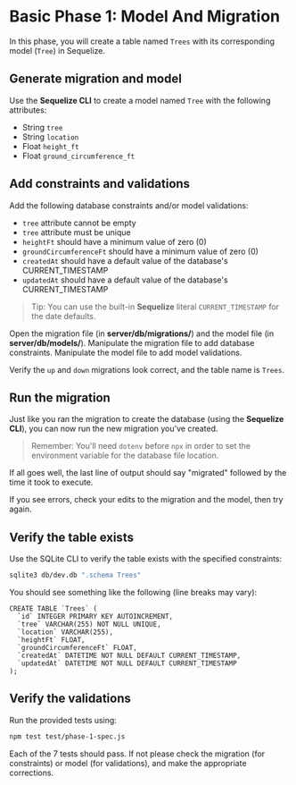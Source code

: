 # Basic Phase 1: Model And Migration

In this phase, you will create a table named `Trees` with its corresponding
model (`Tree`) in Sequelize.

## Generate migration and model

Use the **Sequelize CLI** to create a model named `Tree` with the following
attributes:

* String `tree`
* String `location`
* Float `height_ft`
* Float `ground_circumference_ft`

## Add constraints and validations

Add the following database constraints and/or model validations:

* `tree` attribute cannot be empty
* `tree` attribute must be unique
* `heightFt` should have a minimum value of zero (0)
* `groundCircumferenceFt` should have a minimum value of zero (0)
* `createdAt` should have a default value of the database's CURRENT_TIMESTAMP
* `updatedAt` should have a default value of the database's CURRENT_TIMESTAMP

> Tip: You can use the built-in **Sequelize** literal `CURRENT_TIMESTAMP` for
> the date defaults.

Open the migration file (in __server/db/migrations/__) and the model file (in
__server/db/models/__). Manipulate the migration file to add database
constraints. Manipulate the model file to add model validations.

Verify the `up` and `down` migrations look correct, and the table name is
`Trees`.

## Run the migration

Just like you ran the migration to create the database (using the **Sequelize
CLI**), you can now run the new migration you've created.

> Remember: You'll need `dotenv` before `npx` in order to set the
> environment variable for the database file location.

If all goes well, the last line of output should say "migrated" followed by the
time it took to execute.

If you see errors, check your edits to the migration and the model, then try
again.

## Verify the table exists

Use the SQLite CLI to verify the table exists with the specified constraints:

```sh
sqlite3 db/dev.db ".schema Trees"
```

You should see something like the following (line breaks may vary):

```plaintext
CREATE TABLE `Trees` (
  `id` INTEGER PRIMARY KEY AUTOINCREMENT, 
  `tree` VARCHAR(255) NOT NULL UNIQUE, 
  `location` VARCHAR(255), 
  `heightFt` FLOAT, 
  `groundCircumferenceFt` FLOAT, 
  `createdAt` DATETIME NOT NULL DEFAULT CURRENT_TIMESTAMP, 
  `updatedAt` DATETIME NOT NULL DEFAULT CURRENT_TIMESTAMP
);
```

## Verify the validations

Run the provided tests using:

```sh
npm test test/phase-1-spec.js
```

Each of the 7 tests should pass. If not please check the migration (for
constraints) or model (for validations), and make the appropriate corrections.